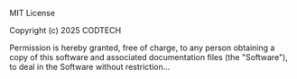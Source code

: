 MIT License

Copyright (c) 2025 CODTECH

Permission is hereby granted, free of charge, to any person obtaining a copy
of this software and associated documentation files (the "Software"), to deal
in the Software without restriction...


